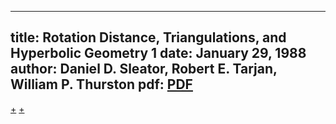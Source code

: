 
---
title: Rotation Distance, Triangulations, and Hyperbolic Geometry 1
date: January 29, 1988
author: Daniel D. Sleator, Robert E. Tarjan, William P. Thurston
pdf: [PDF](https://www.cs.cmu.edu/~sleator/papers/rotation-distance.pdf)
---

[](./rotation-distance-0.md#:embed)
[+](./rotation-distance-1.md#:embed)
[+](./rotation-distance-2.md#:embed)
